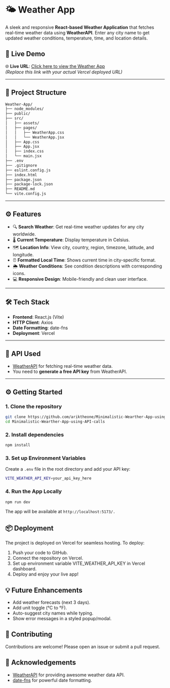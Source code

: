 # 🌤️ Weather App

A sleek and responsive **React-based Weather Application** that fetches real-time weather data using **WeatherAPI**. Enter any city name to get updated weather conditions, temperature, time, and location details.

## 🚀 Live Demo

🌐 **Live URL**: [Click here to view the Weather App](https://minimalistic-wearther-app-using-api-calls.vercel.app/)  
*(Replace this link with your actual Vercel deployed URL)*  

---

## 📂 Project Structure
```bash
Weather-App/
├── node_modules/
├── public/
├── src/
│   ├── assets/
│   ├── pages/
│   │   ├── WeatherApp.css
│   │   └── WeatherApp.jsx
│   ├── App.css
│   ├── App.jsx
│   ├── index.css
│   └── main.jsx
├── .env
├── .gitignore
├── eslint.config.js
├── index.html
├── package.json
├── package-lock.json
├── README.md
└── vite.config.js
```

---

## ⚙️ Features

- 🔍 **Search Weather**: Get real-time weather updates for any city worldwide.
- 🌡️ **Current Temperature**: Display temperature in Celsius.
- 🗺️ **Location Info**: View city, country, region, timezone, latitude, and longitude.
- ⏰ **Formatted Local Time**: Shows current time in city-specific format.
- 🌦️ **Weather Conditions**: See condition descriptions with corresponding icons.
- 💻 **Responsive Design**: Mobile-friendly and clean user interface.

---

## 🛠️ Tech Stack

- **Frontend**: React.js (Vite)
- **HTTP Client**: Axios
- **Date Formatting**: date-fns
- **Deployment**: Vercel

---

## 🔑 API Used

- [WeatherAPI](https://www.weatherapi.com/) for fetching real-time weather data.  
- You need to **generate a free API key** from WeatherAPI.

---

## ⚙️ Getting Started

### 1. Clone the repository

```bash
git clone https://github.com/ariktheone/Minimalistic-Wearther-App-using-API-calls.git
cd Minimalistic-Wearther-App-using-API-calls
```
### 2. Install dependencies
```bash
npm install
```
### 3. Set up Environment Variables
Create a `.env` file in the root directory and add your API key:
```bash
VITE_WEATHER_API_KEY=your_api_key_here
```
### 4. Run the App Locally
```bash
npm run dev
```
The app will be available at `http://localhost:5173/.`

## 📦 Deployment
The project is deployed on Vercel for seamless hosting. To deploy:

1. Push your code to GitHub.
2. Connect the repository on Vercel.
3. Set up environment variable VITE_WEATHER_API_KEY in Vercel dashboard.
4. Deploy and enjoy your live app!

## 💡 Future Enhancements
- Add weather forecasts (next 3 days).
- Add unit toggle (°C to °F).
- Auto-suggest city names while typing.
- Show error messages in a styled popup/modal.

## 🤝 Contributing
Contributions are welcome! Please open an issue or submit a pull request.

## 🙌 Acknowledgements
- [WeatherAPI](https://www.weatherapi.com/) for providing awesome weather data API.
- [date-fns](https://date-fns.org/) for powerful date formatting.